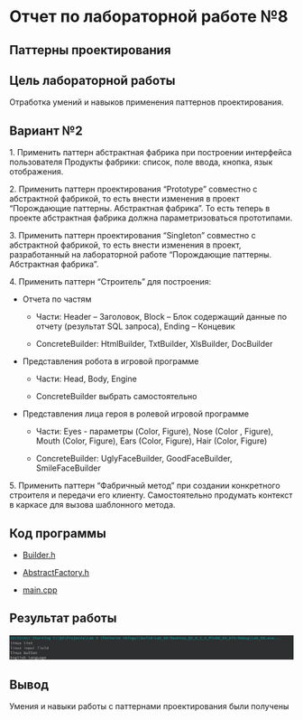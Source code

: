 # Отчет по лабораторной работе №8

## Паттерны проектирования

## Цель лабораторной работы

Отработка умений и навыков применения паттернов проектирования.

## Вариант №2

1\. Применить паттерн абстрактная фабрика при построении интерфейса пользователя Продукты фабрики: список, поле ввода, кнопка, язык отображения.

2\. Применить паттерн проектирования “Prototype” совместно с абстрактной фабрикой, то есть внести изменения в проект “Порождающие паттерны. Абстрактная фабрика”. То есть теперь в проекте абстрактная фабрика должна параметризоваться прототипами.

3\. Применить паттерн проектирования “Singleton” совместно с абстрактной фабрикой, то есть внести изменения в проект, разработанный на лабораторной работе “Порождающие паттерны. Абстрактная фабрика”.

4\. Применить паттерн “Строитель” для построения:

- Отчета по частям

  - Части: Header – Заголовок, Block – Блок содержащий данные по отчету (результат SQL запроса), Ending – Концевик

  - ConcreteBuilder: HtmlBuilder, TxtBuilder, XlsBuilder, DocBuilder

- Представления робота в игровой программе

  - Части: Head, Body, Engine

  - ConcreteBuilder выбрать самостоятельно

- Представления лица героя в ролевой игровой программе
  - Части: Eyes  - параметры (Color, Figure), Nose (Color , Figure), Mouth (Color, Figure), Ears (Color, Figure), Hair (Color, Figure)

  - ConcreteBuilder: UglyFaceBuilder, GoodFaceBuilder, SmileFaceBuilder

5\. Применить паттерн “Фабричный метод” при создании конкретного строителя и передачи его клиенту. Самостоятельно продумать контекст в каркасе для вызова шаблонного метода.

## Код программы

- [Builder.h](./src/Builder.h)

- [AbstractFactory.h](./src/AbstractFactory.h)

- [main.cpp](./src/main.cpp)

## Результат работы

![1.jpg](./image/1.jpg)

## Вывод

Умения и навыки работы с паттернами проектирования были получены

